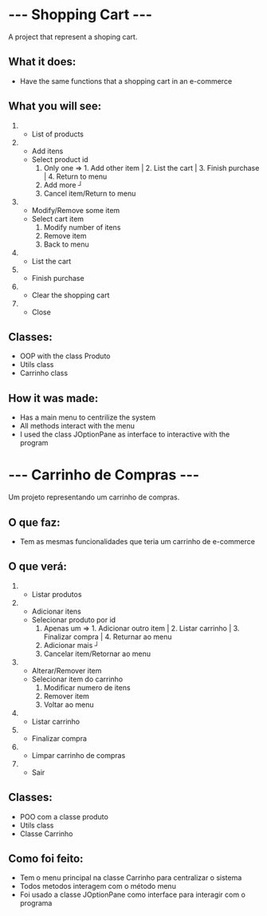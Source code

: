 # --- Shopping Cart ---

A project that represent a shoping cart.


## What it does:
* Have the same functions that a shopping cart in an e-commerce

## What you will see:
1. - List of products
2. - Add itens
    * Select product id
        1. Only one => 1. Add other item | 2. List the cart | 3. Finish purchase | 4. Return to menu
        2. Add more ┘
        0. Cancel item/Return to menu

3. - Modify/Remove some item
    * Select cart item
        1. Modify number of itens
        2. Remove item
        0. Back to menu

4. - List the cart
5. - Finish purchase
6. - Clear the shopping cart
0. - Close

## Classes:
* OOP with the class Produto
* Utils class
* Carrinho class

## How it was made:
* Has a main menu to centrilize the system
* All methods interact with the menu
* I used the class JOptionPane as interface to interactive with the program



# --- Carrinho de Compras ---

Um projeto representando um carrinho de compras.


## O que faz:
* Tem as mesmas funcionalidades que teria um carrinho de e-commerce

## O que verá:
1. - Listar produtos
2. - Adicionar itens
    * Selecionar produto por id
        1. Apenas um => 1. Adicionar outro item | 2. Listar carrinho | 3. Finalizar compra | 4. Returnar ao menu
        2. Adicionar mais ┘
        0. Cancelar item/Retornar ao menu

3. - Alterar/Remover item
    * Selecionar item do carrinho
        1. Modificar numero de itens
        2. Remover item
        0. Voltar ao menu

4. - Listar carrinho
5. - Finalizar compra
6. - Limpar carrinho de compras
0. - Sair

## Classes:
* POO com a classe produto
* Utils class
* Classe Carrinho

## Como foi feito:
* Tem o menu principal na classe Carrinho para centralizar o sistema
* Todos metodos interagem com o método menu
* Foi usado a classe JOptionPane como interface para interagir com o programa